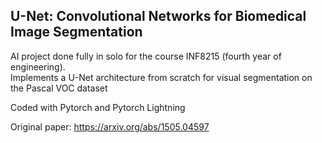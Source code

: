 ## U-Net: Convolutional Networks for Biomedical Image Segmentation
AI project done fully in solo for the course INF8215 (fourth year of engineering).  
Implements a U-Net architecture from scratch for visual segmentation on the Pascal VOC dataset 

Coded with Pytorch and Pytorch Lightning

Original paper: https://arxiv.org/abs/1505.04597
